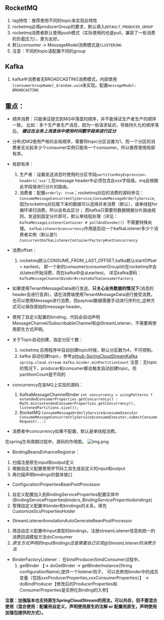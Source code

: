 ## RocketMQ
1. tag特性：推荐使用不同的topic来实现此特性
2. rocketmq必填producerGroup的要求，默认填入`DEFAULT_PRODUCER_GROUP`
3. rocketmq消费者默认使用push模式（实际使用的也是pull，兼容了一些消费的负载压力），更为友好。
4. 默认consumer -> MessageModel消费模式是`CLUSTERING`
5. 注意：不同的topic请配置不同的group


## Kafka
1. kafka中消费者无BROADCASTING消费模式，内部使用`[consumerGroupName]_$random.uuid`来实现。配置`messageModel: BROADCASTING`

## 重点：
* 顺序消费：只能保证提交到MQ中落盘的顺序，并不能保证生产者生产的顺序一致。 比如：多个生产者生产消息，因为一些请求延迟，导致持久化的顺序落后。
**_建议在业务上消息体中使用时间戳字段来进行区分_**
* 分布式MQ使用严格的全局顺序，需要将topic分区设置为1，而一个分区的消费者无论起多少个consumer实例只能有一个consumer。所以推荐使用局部有序。
* 局部有序：
  1. 生产者：设置发送消息时使用的分区字段`partitionKeyExpression: headers['xxx']`,在message header中必须包含此xxx字段值。mq会根据此字段值进行分片的路由。
  2. 消费者：配置`orderly: true`；rocketmq对应的消费的源码参见：`ConsumeMessageConcurrentlyService`,`ConsumeMessageOrderlyService`,
     因为rocketmq对拉取下来的数据可以选择并发消费（默认），或单线程for循环递归消费，所以会有此区分；
     而kafka只需要将数据根据分片路由规则，发送到固定分片即可，默认单线程处理（详见：`KafkaMessageListenerContainer # pollAndInvoke()`）不需要特殊处理。
     `kafkaListener$concurrency`作用是启动一个kafkaListener多少个消费者实例（默认是1）`ConcurrentKafkaListenerContainerFactory#setConcurrency`        

     
* 消费offset：
  1. rocketmq默认CONSUME_FROM_LAST_OFFSET,kafka默认startOffset = earliest，
     即一个新的consumer(consumerGroupId)在rocketmq中会从latest开始消费，而在kafka中会从earliest。
      详见kafka源码：`KafkaMessageChannelBinder#createKafkaConsumerFactory`
     
* 如果使用TenantMessageData<T>进行发送，**只关心业务数据的情况下**(消息的header会进行丢弃)，请在消费端使用TenantMessageData<T>进行接受消费。
  也可以使用Message<String>进行消费，但payload数据需要手动进行序列化,这种方式可以保存原始的message header。
  
* 使用了自定义配置的binding，代码会自动声明MessageChannel/SubscribableChannel和@StreamListener，不需要再使用原生方式声明。

* 关于Topic自动创建，指定分区个数：
    1. rocketmq 应用程序中自动创建topic时候，默认分区数为4，不可控制。
    2. kafka 自动创建topic，参考[github-SpringCloudStreamKafka]
       `spring.cloud.stream.kafka.binder.minPartitionCount` 注意：无topic的情况下，producer和consumer都会触发自动创建topic。但partitionCount是不同的

* concurrency在各MQ上实现的源码：
  1.    KafkaMessageChannelBinder
`int concurrency = usingPatterns ? extendedConsumerProperties.getConcurrency()
				: Math.min(extendedConsumerProperties.getConcurrency(),
						listenedPartitions.size());`
  2.    RocketMQ
    `ConsumeMessageOrderlyService$consumeExecutor   
    ConsumeMessageConcurrentlyService$consumeExecutor,submitConsumeRequest(...) `

* 消费者中concurrency如果不配置，默认是单线程消费。

在spring生命周期过程中，源码的作用图。
![img.png](img.png)

* BindingBeansEnhanceRegistrar：
1. 扫描注册原生input和output定义
2. 根据自定义配置使用字节码工具生成自定义的input和output
3. 再扫描声明bindings的载体接口


* ConfigurationPropertiesBeanPostProcessor
1. 自定义配置加入到BindingServiceProperties配置实体中(BindingServiceProperties$binders,BindingServiceProperties$bindings)
2. 管理自定义配置中binder和bindings的关系，填充CustomizeScsPropertiesHolder

* StreamListenerAnnotationAutoGenerateBeanPostProcessor
1. 筛选自定义配置中input类型的bindings，注册streamListener信息和统一的消费回调模版方法doConsumer
2. _原生方式声明的inputBindings还是需要自己实现@StreamListener的消费方法_



* BinderFactoryListener：
在bindProducer/bindConsumer过程中，
  1. getBinder 【-> doGetBinder -> getBinderInstance(String configurationName),提供一个listener钩子，
可以去修改binder中的成员变量（包括xxxProducerProperties,xxxConsumerProperties）】
     -> doBindProducer【修改后的ProducerProperties和ConsumerProperties是实例化Binding的入参】





**注意：加强版本也支持原生SpringCloudStream的用法，可以共存，但不要混合使用（混合使用：配置用自定义，声明使用原生的注解 or 配置用原生，声明使用加强包提供的方式）。**



[SpringCloudStream-kafka]: https://cloud.spring.io/spring-cloud-stream-binder-kafka/spring-cloud-stream-binder-kafka.html#_apache_kafka_binder

[github-SpringCloudStreamKafka]: https://cloud.spring.io/spring-cloud-stream-binder-kafka/spring-cloud-stream-binder-kafka.html#_apache_kafka_binder